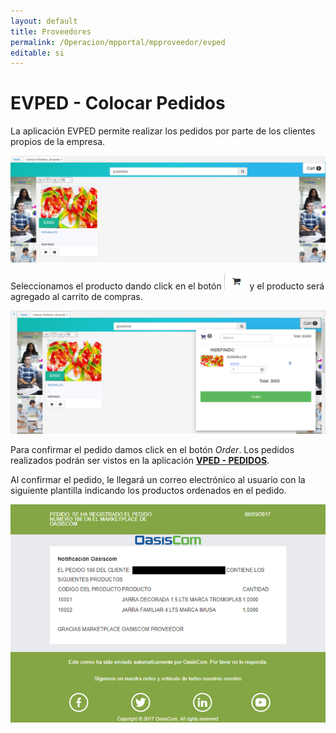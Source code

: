 ```yaml
---
layout: default
title: Proveedores
permalink: /Operacion/mpportal/mpproveedor/evped
editable: si
---
```


# EVPED - Colocar Pedidos

La aplicación EVPED permite realizar los pedidos por parte de los clientes propios de la empresa.

![](evped.png)

Seleccionamos el producto dando click en el botón ![](carro.png) y el producto será agregado al carrito de compras.  

![](evped1.png)

Para confirmar el pedido damos click en el botón _Order_. Los pedidos realizados podrán ser vistos en la aplicación [**VPED - PEDIDOS**](http://docs.oasiscom.com/Operacion/scm/ventas/vpedido/vped).  

Al confirmar el pedido, le llegará un correo electrónico al usuario con la siguiente plantilla indicando los productos ordenados en el pedido.  

![](evped2.png)



